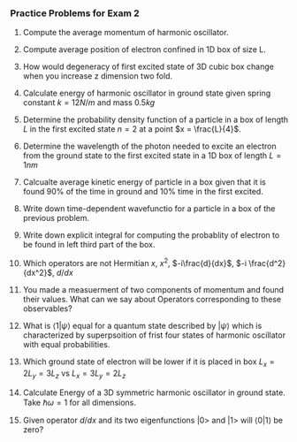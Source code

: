 ### Practice Problems for Exam 2

1. Compute the average momentum of harmonic oscillator.

2. Compute average position of electron confined in 1D box of size L.

3. How would degeneracy of first excited state of 3D cubic box change when you increase z dimension two fold.

4. Calculate energy of harmonic oscillator in ground state given spring constant $k=12 N/m$ and mass $0.5 kg$

5. Determine the probability density function of a particle in a box of length $L$ in the first excited state $n=2$ at a point $x = \frac{L}{4}$.

6. Determine the wavelength of the photon needed to excite an electron from the ground state to the first excited state in a 1D box of length $L = 1 nm$

7. Calcualte average kinetic energy of particle in a box given that it is found 90% of the time in ground and 10% time in the first excited.

8. Write down time-dependent wavefunctio for a particle in a box of the previous problem. 

9. Write down explicit integral for computing the probablity of electron to be found in left third part of the box. 

10. Which operators are not Hermitian $x$, $x^2$, $-i\frac{d}{dx}$, $-i \frac{d^2}{dx^2}$, $d/dx$

11. You made a measuerment of two components of momentum and found their values. What can we say about Operators corresponding to these observables?

12. What is $\langle 1|\psi\rangle$ equal for a quantum state described by  $|\psi\rangle$ which is characterized by superpsoition of frist four states of harmonic oscillator with equal probabilities.

13. Which ground state of electron will be lower if it is placed in box $L_x=2L_y=3L_z$ vs $L_x=3L_y=2L_z$

14. Calculate Energy of a 3D symmetric harmonic oscillator in ground state. Take $\hbar\omega=1$ for all dimensions. 

15. Given operator $d/dx$ and its two eigenfunctions $|0>$ and $|1>$ will $\langle 0|1\rangle$ be zero? 

